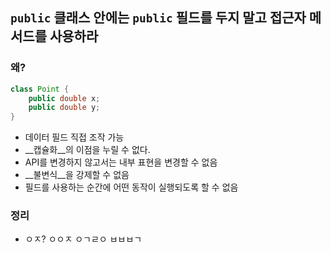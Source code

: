 ## `public` 클래스 안에는 `public` 필드를 두지 말고 접근자 메서드를 사용하라

### 왜?

```java
class Point {
	public double x;
	public double y;
}
```

- 데이터 필드 직접 조작 가능
- __캡슐화__의 이점을 누릴 수 없다.
- API를 변경하지 않고서는 내부 표현을 변경할 수 없음
- __불변식__을 강제할 수 없음
- 필드를 사용하는 순간에 어떤 동작이 실행되도록 할 수 없음

### 정리

- ㅇㅈ? ㅇㅇㅈ ㅇㄱㄹㅇ ㅂㅂㅂㄱ